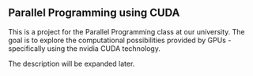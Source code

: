 ## Parallel Programming using CUDA

This is a project for the Parallel Programming class at our university. The goal is to explore the computational possibilities provided by GPUs - specifically using the nvidia CUDA technology.

The description will be expanded later.